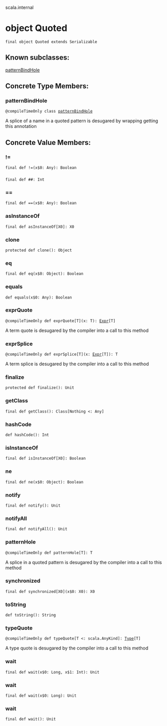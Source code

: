scala.internal
# object Quoted

<pre><code class="language-scala" >final object Quoted extends Serializable</pre></code>
## Known subclasses:
<a href="./Quoted$/patternBindHole.md">patternBindHole</a>
## Concrete Type Members:
### patternBindHole
<pre><code class="language-scala" >@compileTimeOnly class <a href="./Quoted$/patternBindHole.md">patternBindHole</a></pre></code>
A splice of a name in a quoted pattern is desugared by wrapping getting this annotation

## Concrete Value Members:
### !=
<pre><code class="language-scala" >final def !=(x$0: Any): Boolean</pre></code>

### ##
<pre><code class="language-scala" >final def ##: Int</pre></code>

### ==
<pre><code class="language-scala" >final def ==(x$0: Any): Boolean</pre></code>

### asInstanceOf
<pre><code class="language-scala" >final def asInstanceOf[X0]: X0</pre></code>

### clone
<pre><code class="language-scala" >protected def clone(): Object</pre></code>

### eq
<pre><code class="language-scala" >final def eq(x$0: Object): Boolean</pre></code>

### equals
<pre><code class="language-scala" >def equals(x$0: Any): Boolean</pre></code>

### exprQuote
<pre><code class="language-scala" >@compileTimeOnly def exprQuote[T](x: T): <a href="../quoted/Expr.md">Expr</a>[T]</pre></code>
A term quote is desugared by the compiler into a call to this method

### exprSplice
<pre><code class="language-scala" >@compileTimeOnly def exprSplice[T](x: <a href="../quoted/Expr.md">Expr</a>[T]): T</pre></code>
A term splice is desugared by the compiler into a call to this method

### finalize
<pre><code class="language-scala" >protected def finalize(): Unit</pre></code>

### getClass
<pre><code class="language-scala" >final def getClass(): Class[Nothing <: Any]</pre></code>

### hashCode
<pre><code class="language-scala" >def hashCode(): Int</pre></code>

### isInstanceOf
<pre><code class="language-scala" >final def isInstanceOf[X0]: Boolean</pre></code>

### ne
<pre><code class="language-scala" >final def ne(x$0: Object): Boolean</pre></code>

### notify
<pre><code class="language-scala" >final def notify(): Unit</pre></code>

### notifyAll
<pre><code class="language-scala" >final def notifyAll(): Unit</pre></code>

### patternHole
<pre><code class="language-scala" >@compileTimeOnly def patternHole[T]: T</pre></code>
A splice in a quoted pattern is desugared by the compiler into a call to this method

### synchronized
<pre><code class="language-scala" >final def synchronized[X0](x$0: X0): X0</pre></code>

### toString
<pre><code class="language-scala" >def toString(): String</pre></code>

### typeQuote
<pre><code class="language-scala" >@compileTimeOnly def typeQuote[T <: scala.AnyKind]: <a href="../quoted/Type.md">Type</a>[T]</pre></code>
A type quote is desugared by the compiler into a call to this method

### wait
<pre><code class="language-scala" >final def wait(x$0: Long, x$1: Int): Unit</pre></code>

### wait
<pre><code class="language-scala" >final def wait(x$0: Long): Unit</pre></code>

### wait
<pre><code class="language-scala" >final def wait(): Unit</pre></code>

